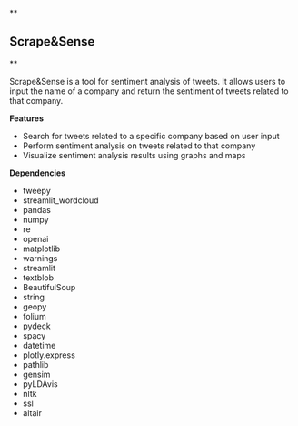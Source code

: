**

## Scrape&Sense

**

Scrape&Sense is a tool for sentiment analysis of tweets. It allows users to input the name of a company and return the sentiment of tweets related to that company.

**Features**

-   Search for tweets related to a specific company based on user input
-   Perform sentiment analysis on tweets related to that company
-   Visualize sentiment analysis results using graphs and maps

**Dependencies**

-   tweepy
-   streamlit_wordcloud
-   pandas
-   numpy
-   re
-   openai
-   matplotlib
-   warnings
-   streamlit
-   textblob
-   BeautifulSoup
-   string
-   geopy
-   folium
-   pydeck
-   spacy
-   datetime
-   plotly.express
-   pathlib
-   gensim
-   pyLDAvis
-   nltk
-   ssl
-   altair
